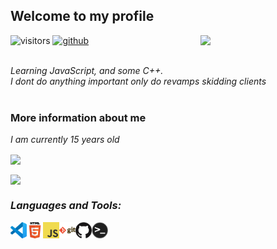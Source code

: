 
  <h2> Welcome to my profile </h2>
  
  <img align='right' src="https://www.xtrafondos.com/wallpapers/gato-con-mariposa-de-fantasia-4560.jpg" width="200">
  
  ![visitors](https://visitor-badge.glitch.me/badge?page_id=Kendrick364.Kendrick364&right_color=purple)
  [![github](https://img.shields.io/github/followers/Kendrick364?label=follow&style=social)](https://github.com/Khali364)</br></br>
  
  <em>
  Learning JavaScript, and some C++.</br>
  I dont do anything important only do revamps skidding clients
  </em></br></br>
  
  ### More information about me
  
  <em>I am currently 15 years old</br>


  <a href="https://github.com/Khali364"><img align="center" src="https://github-readme-stats.vercel.app/api?username=Kendrick364&show_icons=true&theme=radical" /></a>




 <a href="https://github-readme-stats.vercel.app/api/top-langs/?username=Kendrick364&layout=compact&theme=radical&langs_count=7&count_private=true"><img align="center" src="https://github-readme-stats.vercel.app/api/top-langs/?username=Kendrick364&layout=compact&theme=radical&langs_count=7&count_private=true" /></a>


### Languages and Tools:

<img align="left" alt="Visual Studio Code" width="26px" src="https://raw.githubusercontent.com/github/explore/80688e429a7d4ef2fca1e82350fe8e3517d3494d/topics/visual-studio-code/visual-studio-code.png" />
<img align="left" alt="HTML5" width="26px" src="https://raw.githubusercontent.com/github/explore/80688e429a7d4ef2fca1e82350fe8e3517d3494d/topics/html/html.png" />
<img align="left" alt="JavaScript" width="26px" src="https://raw.githubusercontent.com/github/explore/80688e429a7d4ef2fca1e82350fe8e3517d3494d/topics/javascript/javascript.png" />
<img align="left" alt="Git" width="26px" src="https://raw.githubusercontent.com/github/explore/80688e429a7d4ef2fca1e82350fe8e3517d3494d/topics/git/git.png" />
<img align="left" alt="GitHub" width="26px" src="https://raw.githubusercontent.com/github/explore/78df643247d429f6cc873026c0622819ad797942/topics/github/github.png" />
<img align="left" alt="Terminal" width="26px" src="https://raw.githubusercontent.com/github/explore/80688e429a7d4ef2fca1e82350fe8e3517d3494d/topics/terminal/terminal.png" />
